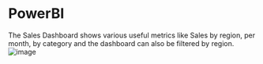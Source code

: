 # PowerBI
The Sales Dashboard shows various useful metrics like Sales by region, per month, by category and the dashboard can also be filtered by region.
![image](https://github.com/user-attachments/assets/65ad6eaa-d94c-48e5-8fb5-bfa9f816a4a4)
